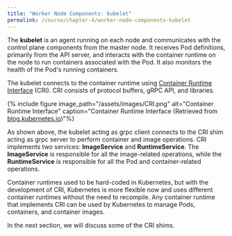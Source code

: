 ```yaml
---
title: "Worker Node Components: kubelet"
permalink: /course/chapter-4/worker-node-components-kubelet
---
```

The **kubelet** is an agent running on each node and communicates with the control plane components from the master node. It receives Pod definitions, primarily from the API server, and interacts with the container runtime on the node to run containers associated with the Pod. It also monitors the health of the Pod's running containers.

The kubelet connects to the container runtime using [Container Runtime Interface](https://github.com/kubernetes/community/blob/master/contributors/devel/sig-node/container-runtime-interface.md) (CRI). CRI consists of protocol buffers, gRPC API, and libraries.

{% include figure image_path="/assets/images/CRI.png" alt="Container Runtime Interface" caption="Container Runtime Interface (Retrieved from [blog.kubernetes.io](http://blog.kubernetes.io/2016/12/container-runtime-interface-cri-in-kubernetes.html))"%}

As shown above, the kubelet acting as grpc client connects to the CRI shim acting as grpc server to perform container and image operations. CRI implements two services: **ImageService** and **RuntimeService**. The **ImageService** is responsible for all the image-related operations, while the **RuntimeService** is responsible for all the Pod and container-related operations.

Container runtimes used to be hard-coded in Kubernetes, but with the development of CRI, Kubernetes is more flexible now and uses different container runtimes without the need to recompile. Any container runtime that implements CRI can be used by Kubernetes to manage Pods, containers, and container images.

In the next section, we will discuss some of the CRI shims.